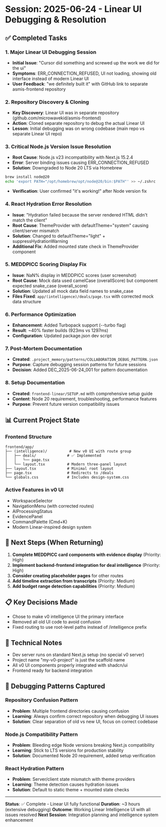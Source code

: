 # Session: 2025-06-24 - Linear UI Debugging & Resolution

## ✅ Completed Tasks

### 1. Major Linear UI Debugging Session
- **Initial Issue**: "Cursor did something and screwed up the work we did for the ui"
- **Symptoms**: ERR_CONNECTION_REFUSED, UI not loading, showing old interface instead of modern Linear UI
- **User Feedback**: "we definitely built it" with GitHub link to separate asmis-frontend repository

### 2. Repository Discovery & Cloning
- **Key Discovery**: Linear UI was in separate repository (github.com/microwavekid/asmis-frontend)
- **Action**: Cloned separate repository to debug the actual Linear UI
- **Lesson**: Initial debugging was on wrong codebase (main repo vs separate Linear UI repo)

### 3. Critical Node.js Version Issue Resolution
- **Root Cause**: Node.js v23 incompatibility with Next.js 15.2.4
- **Error**: Server binding issues causing ERR_CONNECTION_REFUSED
- **Solution**: Downgraded to Node 20 LTS via Homebrew
```bash
brew install node@20
echo 'export PATH="/opt/homebrew/opt/node@20/bin:$PATH"' >> ~/.zshrc
```
- **Verification**: User confirmed "it's working!" after Node version fix

### 4. React Hydration Error Resolution
- **Issue**: "Hydration failed because the server rendered HTML didn't match the client"
- **Root Cause**: ThemeProvider with defaultTheme="system" causing client/server mismatch
- **Solution**: Changed to defaultTheme="light" + suppressHydrationWarning
- **Additional Fix**: Added mounted state check in ThemeProvider component

### 5. MEDDPICC Scoring Display Fix
- **Issue**: NaN% display in MEDDPICC scores (user screenshot)
- **Root Cause**: Mock data used camelCase (overallScore) but component expected snake_case (overall_score)
- **Solution**: Updated all mock data field names to snake_case
- **Files Fixed**: `app/(intelligence)/deals/page.tsx` with corrected mock data structure

### 6. Performance Optimization
- **Enhancement**: Added Turbopack support (--turbo flag)
- **Result**: ~40% faster builds (923ms vs 1297ms)
- **Configuration**: Updated package.json dev script

### 7. Post-Mortem Documentation
- **Created**: `.project_memory/patterns/COLLABORATION_DEBUG_PATTERN.json`
- **Purpose**: Capture debugging session patterns for future sessions
- **Decision**: Added DEC_2025-06-24_001 for pattern documentation

### 8. Setup Documentation
- **Created**: `frontend-linear/SETUP.md` with comprehensive setup guide
- **Content**: Node 20 requirement, troubleshooting, performance features
- **Purpose**: Prevent future version compatibility issues

## 📊 Current Project State

### Frontend Structure
```
frontend/app/
├── (intelligence)/          # New v0 UI with route group
│   ├── deals/              # ✅ Implemented
│   │   └── page.tsx
│   └── layout.tsx          # Modern three-panel layout
├── layout.tsx              # Minimal root layout
├── page.tsx                # Redirects to /deals
└── globals.css             # Includes design-system.css
```

### Active Features in v0 UI
- WorkspaceSelector
- NavigationMenu (with corrected routes)
- AIProcessingStatus
- EvidencePanel
- CommandPalette (Cmd+K)
- Modern Linear-inspired design system

## 🎯 Next Steps (When Returning)
1. **Complete MEDDPICC card components with evidence display** (Priority: High)
2. **Implement backend-frontend integration for deal intelligence** (Priority: High)
3. **Consider creating placeholder pages** for other routes
4. **Add timeline extraction from transcripts** (Priority: Medium)
5. **Add budget range detection capabilities** (Priority: Medium)

## 📋 Key Decisions Made
- Chose to make v0 intelligence UI the primary interface
- Removed all old UI code to avoid confusion
- Fixed routing to use root-level paths instead of /intelligence prefix

## 🔧 Technical Notes
- Dev server runs on standard Next.js setup (no special v0 server)
- Project name "my-v0-project" is just the scaffold name
- All v0 UI components properly integrated with shadcn/ui
- Frontend ready for backend integration

## 🧠 Debugging Patterns Captured

### Repository Confusion Pattern
- **Problem**: Multiple frontend directories causing confusion
- **Learning**: Always confirm correct repository when debugging UI issues
- **Solution**: Clear separation of old vs new UI, focus on correct codebase

### Node.js Compatibility Pattern  
- **Problem**: Bleeding edge Node versions breaking Next.js compatibility
- **Learning**: Stick to LTS versions for production stability
- **Solution**: Documented Node 20 requirement, added setup verification

### React Hydration Pattern
- **Problem**: Server/client state mismatch with theme providers
- **Learning**: Theme detection causes hydration issues
- **Solution**: Default to static theme + mounted state checks

---
**Status**: ✅ Complete - Linear UI fully functional
**Duration**: ~3 hours (extensive debugging)
**Outcome**: Working Linear Intelligence UI with all issues resolved
**Next Session**: Integration planning and intelligence system enhancement